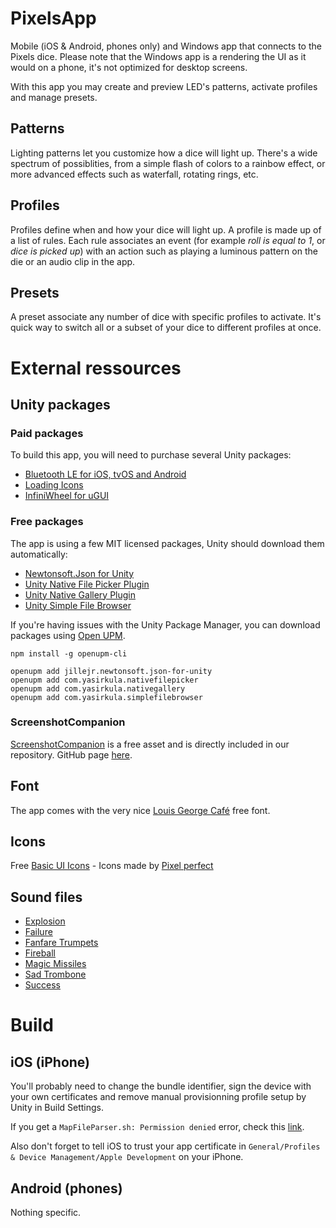 # PixelsApp

Mobile (iOS & Android, phones only) and Windows app that connects to the Pixels dice.
Please note that the Windows app is a rendering the UI as it would on a phone, it's not optimized for desktop screens.

With this app you may create and preview LED's patterns, activate profiles and manage presets.

## Patterns

Lighting patterns let you customize how a dice will light up.
There's a wide spectrum of possiblities, from a simple flash of colors to a rainbow effect, or more advanced effects such as waterfall, rotating rings, etc.

## Profiles

Profiles define when and how your dice will light up. A profile is made up of a list of rules.
Each rule associates an event (for example *roll is equal to 1*, or *dice is picked up*) with an action
such as playing a luminous pattern on the die or an audio clip in the app.

## Presets

A preset associate any number of dice with specific profiles to activate.
It's quick way to switch all or a subset of your dice to different profiles at once.

# External ressources

## Unity packages

### Paid packages

To build this app, you will need to purchase several Unity packages:

* [Bluetooth LE for iOS, tvOS and Android](https://assetstore.unity.com/packages/tools/network/bluetooth-le-for-ios-tvos-and-android-26661)
* [Loading Icons](https://assetstore.unity.com/packages/2d/gui/loading-icons-89411)
* [InfiniWheel for uGUI](https://assetstore.unity.com/packages/tools/gui/infiniwheel-for-ugui-unity-4-6-28660)

### Free packages

The app is using a few MIT licensed packages, Unity should download them automatically:

* [Newtonsoft.Json for Unity](https://github.com/jilleJr/Newtonsoft.Json-for-Unity)
* [Unity Native File Picker Plugin](https://github.com/yasirkula/UnityNativeFilePicker)
* [Unity Native Gallery Plugin](https://github.com/yasirkula/UnityNativeGallery)
* [Unity Simple File Browser](https://github.com/yasirkula/UnitySimpleFileBrowser)

If you're having issues with the Unity Package Manager, you can download packages using [Open UPM](https://openupm.com/).

```
npm install -g openupm-cli
```

```
openupm add jillejr.newtonsoft.json-for-unity 
openupm add com.yasirkula.nativefilepicker
openupm add com.yasirkula.nativegallery
openupm add com.yasirkula.simplefilebrowser
```

### ScreenshotCompanion

[ScreenshotCompanion](https://assetstore.unity.com/packages/tools/utilities/screenshot-companion-67779) is a free asset and is directly included in our repository. GitHub page [here](https://github.com/Pfannkuchen/ScreenshotCompanion).

## Font

The app comes with the very nice [Louis George Café](https://www.dafont.com/louis-george-caf.font) free font.

## Icons

Free [Basic UI Icons](https://www.flaticon.com/packs/basic-ui-5?word=basic) - Icons made by [Pixel perfect](https://www.flaticon.com/authors/pixel-perfect)

## Sound files

* [Explosion](https://freesound.org/people/Omar%20Alvarado/sounds/93741/)
* [Failure](https://freesound.org/people/FunWithSound/sounds/394900/)
* [Fanfare Trumpets](https://freesound.org/people/FunWithSound/sounds/456966/)
* [Fireball](https://freesound.org/people/Julien%20Matthey/sounds/105016/)
* [Magic Missiles](https://freesound.org/people/spookymodem/sounds/249817/)
* [Sad Trombone](https://freesound.org/people/kirbydx/sounds/175409/)
* [Success](https://freesound.org/people/grunz/sounds/109662/)

# Build

## iOS (iPhone)

You'll probably need to change the bundle identifier, sign the device with your own certificates
and remove manual provisionning profile setup by Unity in Build Settings.

If you get a `MapFileParser.sh: Permission denied` error, check this [link](https://issuetracker.unity3d.com/issues/ios-mapfileparser-dot-sh-permission-denied-when-building-xcode-project-built-from-windows-directly-to-a-macos-shared-folder).

Also don't forget to tell iOS to trust your app certificate in `General/Profiles & Device Management/Apple Development` on your iPhone.

## Android (phones)

Nothing specific.
